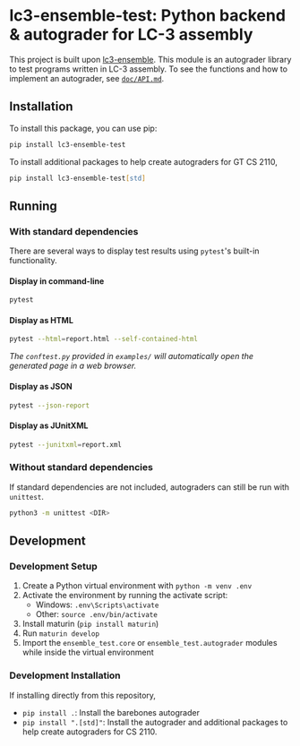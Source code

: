 # lc3-ensemble-test: Python backend & autograder for LC-3 assembly

This project is built upon [lc3-ensemble](https://github.com/endorpersand/lc3-ensemble). This module is an autograder library to test programs written in LC-3 assembly. To see the functions and how to implement an autograder, see [`doc/API.md`](https://github.com/endorpersand/lc3-ensemble-test/blob/main/doc/API.md).

## Installation

To install this package, you can use pip:

```zsh
pip install lc3-ensemble-test
```

To install additional packages to help create autograders for GT CS 2110,

```zsh
pip install lc3-ensemble-test[std]
```

## Running

### With standard dependencies

There are several ways to display test results using `pytest`'s built-in functionality.

#### Display in command-line

```zsh
pytest 
```

#### Display as HTML

```zsh
pytest --html=report.html --self-contained-html
```

*The `conftest.py` provided in `examples/` will automatically open the generated page in a web browser.*

#### Display as JSON

```zsh
pytest --json-report
```

#### Display as JUnitXML

```zsh
pytest --junitxml=report.xml
```

### Without standard dependencies

If standard dependencies are not included, autograders can still be run with `unittest`.

```zsh
python3 -m unittest <DIR>
```

## Development

### Development Setup

1. Create a Python virtual environment with `python -m venv .env`
2. Activate the environment by running the activate script:
    - Windows: `.env\Scripts\activate`
    - Other: `source .env/bin/activate`
3. Install maturin (`pip install maturin`)
4. Run `maturin develop`
5. Import the `ensemble_test.core` or `ensemble_test.autograder` modules while inside the virtual environment

### Development Installation

If installing directly from this repository,

- `pip install .`: Install the barebones autograder
- `pip install ".[std]"`: Install the autograder and additional packages to help create autograders for CS 2110.
